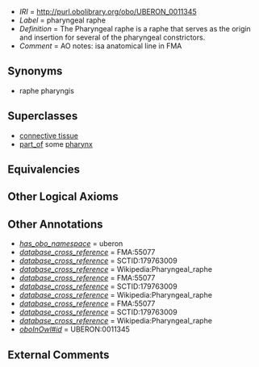  * *IRI* = http://purl.obolibrary.org/obo/UBERON_0011345
 * *Label* = pharyngeal raphe
 * *Definition* = The Pharyngeal raphe is a raphe that serves as the origin and insertion for several of the pharyngeal constrictors.
 * *Comment* = AO notes: isa anatomical line in FMA

## Synonyms

 * raphe pharyngis

## Superclasses

 * [connective tissue](../../UBERON/84/UBERON_0002384.md)
 * [part_of](../../BFO/50/BFO_0000050.md) some [pharynx](../../UBERON/62/UBERON_0006562.md)

## Equivalencies


## Other Logical Axioms


## Other Annotations

 * *[has_obo_namespace](../../ce/oboInOwl#hasOBONamespace.md)* = uberon
 * *[database_cross_reference](../../ef/oboInOwl#hasDbXref.md)* = FMA:55077
 * *[database_cross_reference](../../ef/oboInOwl#hasDbXref.md)* = SCTID:179763009
 * *[database_cross_reference](../../ef/oboInOwl#hasDbXref.md)* = Wikipedia:Pharyngeal_raphe
 * *[database_cross_reference](../../ef/oboInOwl#hasDbXref.md)* = FMA:55077
 * *[database_cross_reference](../../ef/oboInOwl#hasDbXref.md)* = SCTID:179763009
 * *[database_cross_reference](../../ef/oboInOwl#hasDbXref.md)* = Wikipedia:Pharyngeal_raphe
 * *[database_cross_reference](../../ef/oboInOwl#hasDbXref.md)* = FMA:55077
 * *[database_cross_reference](../../ef/oboInOwl#hasDbXref.md)* = SCTID:179763009
 * *[database_cross_reference](../../ef/oboInOwl#hasDbXref.md)* = Wikipedia:Pharyngeal_raphe
 * *[oboInOwl#id](../../id/oboInOwl#id.md)* = UBERON:0011345

## External Comments

